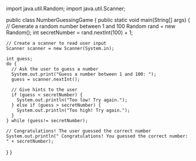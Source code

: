 import java.util.Random;
import java.util.Scanner;

public class NumberGuessingGame {
  public static void main(String[] args) {
    // Generate a random number between 1 and 100
    Random rand = new Random();
    int secretNumber = rand.nextInt(100) + 1;

    // Create a scanner to read user input
    Scanner scanner = new Scanner(System.in);

    int guess;
    do {
      // Ask the user to guess a number
      System.out.print("Guess a number between 1 and 100: ");
      guess = scanner.nextInt();

      // Give hints to the user
      if (guess < secretNumber) {
        System.out.println("Too low! Try again.");
      } else if (guess > secretNumber) {
        System.out.println("Too high! Try again.");
      }
    } while (guess!= secretNumber);

    // Congratulations! The user guessed the correct number
    System.out.println(" Congratulations! You guessed the correct number: " + secretNumber);
  }
}
